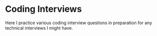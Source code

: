 # Coding Interviews

Here I practice various coding interview questions in preparation for any
technical interviews I might have.

